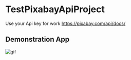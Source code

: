 # TestPixabayApiProject
Use your Api key for work https://pixabay.com/api/docs/

## Demonstration App
![gif](https://user-images.githubusercontent.com/16718884/48673676-ec5b8080-eb54-11e8-8e68-a31afa64a745.gif)
